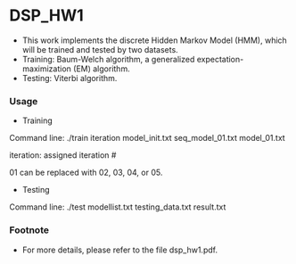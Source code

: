 # DSP_HW1

* This work implements the discrete Hidden Markov Model (HMM), which will be trained and tested by two datasets.
* Training: Baum-Welch algorithm, a generalized expectation-maximization (EM) algorithm.
* Testing: Viterbi algorithm.

### Usage
* Training

Command line: ./train iteration model_init.txt seq_model_01.txt model_01.txt

iteration: assigned iteration #

01 can be replaced with 02, 03, 04, or 05.
* Testing

Command line: ./test modellist.txt testing_data.txt result.txt

### Footnote

* For more details, please refer to the file dsp_hw1.pdf.
